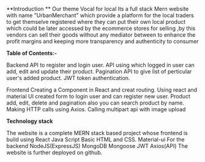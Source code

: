 **Introduction **
Our theme Vocal for local
Its a full stack Mern website with name "UrbanMerchant" which provide a platform for the local traders to get themselve registered where they can put their own local product which could be later accessed by the  ecommerce stores for selling ,by this vendors can sell their goods without any mediator between to enhance the profit margins and keeping more transparency and authenticity  to consumer


**Table of Contents:-**

Backend
API to register and login user.
API using which logged in user can add, edit and update their product.
Pagination API to give list of perticular user's added product.
JWT token authentication.

Frontend
Creating a Component in React and creat routing.
Using react and material UI created form to login user and can register new user.
Product add, edit, delete and pagination also you can search product by name.
Making HTTP calls using Axios.
Calling multipart api with image upload


**Technology stack**

The website is a complete MERN stack based project whose frontend is build using 
React
Java Script 
Basic HTML and CSS.
Material-ui
For the backend 
NodeJS(ExpressJS)
MongoDB
Mongoose
JWT
Axios(API)
The website is further deployed on github.






















